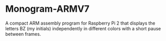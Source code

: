 # Monogram-ARMV7
A compact ARM assembly program for Raspberry Pi 2 that displays the letters BZ (my initials) independently in different colors with a short pause between frames.
